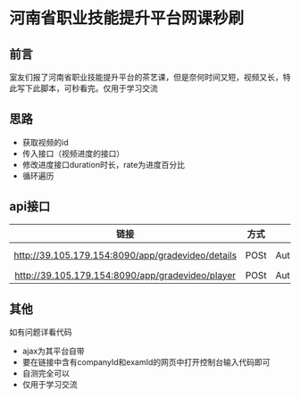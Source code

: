# 河南省职业技能提升平台网课秒刷

## 前言
室友们报了河南省职业技能提升平台的茶艺课，但是奈何时间又短，视频又长，特此写下此脚本，可秒看完。仅用于学习交流

## 思路
* 获取视频的id
* 传入接口（视频进度的接口）
* 修改进度接口duration时长，rate为进度百分比
* 循环遍历

## api接口
链接|方式|请求头|参数|响应
:--:|:--:|:--:|:--:|:--:
http://39.105.179.154:8090/app/gradevideo/details|POSt|Authorization|companyId,examId|{videoList:[]}
http://39.105.179.154:8090/app/gradevideo/player|POSt|Authorization|cid,eid,rate,duration,stopFlag,vid|{info:"ok}
## 其他
如有问题详看代码

* ajax为其平台自带
* 要在链接中含有companyId和examId的网页中打开控制台输入代码即可
* 自测完全可以 
* 仅用于学习交流